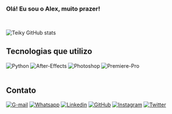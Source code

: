 ### Olá! Eu sou o Alex, muito prazer!

<div style="display: inline_block"><br/>

![Teiky GitHub stats](https://github-readme-stats.vercel.app/api?username=Teiky&show_icons=true&theme=algolia)

## Tecnologias que utilizo

 <img align="center" alt=Python src="https://img.shields.io/badge/Python-3776AB?style=for-the-badge&logo=python&logoColor=white" />
 <img align="center" alt=After-Effects src="https://img.shields.io/badge/Adobe%20after%20affects-CF96FD?style=for-the-badge&logo=Adobe%20after%20effects&logoColor=393665" />
 <img align="center" alt=Photoshop src="https://img.shields.io/badge/Adobe%20Photoshop-31A8FF?style=for-the-badge&logo=Adobe%20Photoshop&logoColor=black" />
 <img align="center" alt=Premiere-Pro src="https://img.shields.io/badge/Adobe%20Premiere%20Pro-9999FF?style=for-the-badge&logo=Adobe%20Premiere%20Pro&logoColor=white" />
</div>

<div style="display: inline_block"><br/>

## Contato
 
[![G-mail](https://img.shields.io/badge/Gmail-D14836?style=for-the-badge&logo=gmail&logoColor=white)](mailto:cmp.1a.alexgabriel.os39@gmail.com)
[![Whatsapp](https://img.shields.io/badge/WhatsApp-25D366?style=for-the-badge&logo=whatsapp&logoColor=white)]()
[![Linkedin](https://img.shields.io/badge/LinkedIn-0077B5?style=for-the-badge&logo=linkedin&logoColor=white)](https://www.linkedin.com/in/teiky/)
[![GitHub](https://img.shields.io/badge/GitHub-100000?style=for-the-badge&logo=github&logoColor=white)](https://github.com/Teiky)
[![Instagram](https://img.shields.io/badge/Instagram-E4405F?style=for-the-badge&logo=instagram&logoColor=white)](https://www.instagram.com/teiky39/)
[![Twitter](https://img.shields.io/badge/Twitter-1DA1F2?style=for-the-badge&logo=twitter&logoColor=white)](https://twitter.com/Teiky39)
